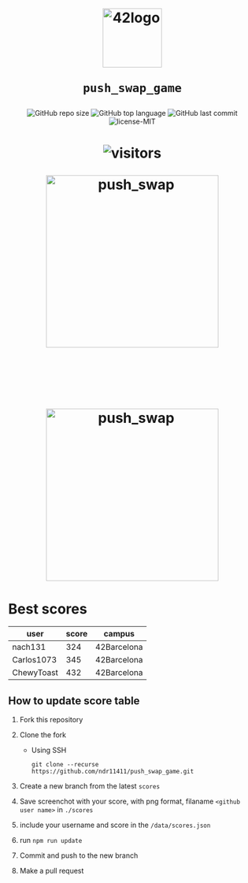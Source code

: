 <h1 align="center">
  <img  width="120" alt="42logo"  src="https://user-images.githubusercontent.com/19689770/129336866-169b0dc7-ea41-47d4-b50a-d466508031af.png">
  
	push_swap_game
</h1>
 <p align="center">
<img alt="GitHub repo size" src="https://img.shields.io/github/repo-size/nach131/push_swap_game">
<img alt="GitHub top language" src="https://img.shields.io/github/languages/top/nach131/push_swap_game">
<img alt="GitHub last commit" src="https://img.shields.io/github/last-commit/nach131/push_swap_game">
<img alt="license-MIT" src="https://img.shields.io/badge/license-MIT-blue">
</p>

<h1 align="center">

![visitors](https://visitor-badge.glitch.me/badge?page_id=nach131.42Barcelona&left_color=green&right_color=blue)

<img  width="350" alt="push_swap"  src="https://github.com/nach131/push_swap_game/blob/master/img/push_swap_game.gif"> 

<br></br>

<img  width="350" alt="push_swap"  src="https://github.com/nach131/push_swap_game/blob/master/img/push_swap.png">

</h1>

# Best scores

 <p align="center">

| user | score | campus |
| ---- | ----- | ------ |
| nach131 | 324 | 42Barcelona |
| Carlos1073 | 345 | 42Barcelona |
| ChewyToast | 432 | 42Barcelona |

</p>


## How to update score table

1. Fork this repository
1. Clone the fork

   - Using SSH

     ```shell
     git clone --recurse https://github.com/ndr11411/push_swap_game.git
     ```

1. Create a new branch from the latest `scores`
1. Save screenchot with your score, with png format, filaname `<github user name>` in `./scores`
1. include your username and score in the `/data/scores.json`
1. run ```npm run update```
1. Commit and push to the new branch
1. Make a pull request